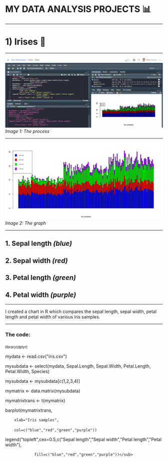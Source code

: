 MY DATA ANALYSIS PROJECTS 📊
============================

----------------------------

# 1) Irises 🌸

--------------

![Image 1](https://github.com/cerovina/Irises-Graph/blob/main/IrisScreenshot.png?raw=true)
_Image 1: The process_

------------------------------------------------------------------------------------------

![Image2](https://github.com/cerovina/Irises-Graph/blob/main/IrisesGraph.png?raw=true)
_Image 2: The graph_

--------------------------------------------------------------------------------------

## 1. Sepal length _(blue)_
## 2. Sepal width _(red)_
## 3. Petal length _(green)_
## 4. Petal width _(purple)_

-------------------------------------------------------------------------------------------------------------------------

I created a chart in R which compares the sepal length, sepal width, petal length and petal width of various iris samples.

--------------------------------------------------------------------------------------------------------------------------

### The code:

<sub>library(dplyr)
        
mydata <- read.csv("iris.csv")
          
mysubdata <- select(mydata, Sepal.Length, Sepal.Width, Petal.Length, Petal.Width, Species)
        
mysubdata <- mysubdata[c(1,2,3,4)]
             
mymatrix <- data.matrix(mysubdata)
        
mymatrixtrans <- t(mymatrix)
                 
barplot(mymatrixtrans,
                 
        xlab="Iris samples",
                 
        col=c("blue","red","green","purple"))
                 
legend("topleft",cex=0.5,c("Sepal length","Sepal width","Petal length","Petal width"),
                 
                 fill=c("blue","red","green","purple"))</sub>
